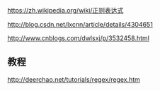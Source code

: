 https://zh.wikipedia.org/wiki/正则表达式

http://blog.csdn.net/lxcnn/article/details/4304651

http://www.cnblogs.com/dwlsxj/p/3532458.html

## 教程
http://deerchao.net/tutorials/regex/regex.htm
